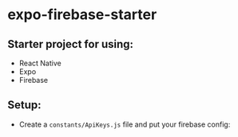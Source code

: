 # expo-firebase-starter

## Starter project for using:
- React Native
- Expo
- Firebase

## Setup:

- Create a `constants/ApiKeys.js` file and put your firebase config:

